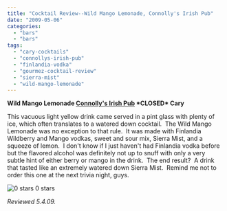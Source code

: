 ```yaml
---
title: "Cocktail Review--Wild Mango Lemonade, Connolly's Irish Pub"
date: "2009-05-06"
categories:
  - "bars"
  - "bars"
tags:
  - "cary-cocktails"
  - "connollys-irish-pub"
  - "finlandia-vodka"
  - "gourmez-cocktail-review"
  - "sierra-mist"
  - "wild-mango-lemonade"
---
```


**Wild Mango Lemonade [Connolly's Irish Pub](http://www.connollysirish.com/home.html) \*CLOSED\* Cary**

This vacuous light yellow drink came served in a pint glass with plenty of ice, which often translates to a watered down cocktail.  The Wild Mango Lemonade was no exception to that rule.  It was made with Finlandia Wildberry and Mango vodkas, sweet and sour mix, Sierra Mist, and a squeeze of lemon.  I don't know if I just haven't had Finlandia vodka before but the flavored alcohol was definitely not up to snuff with only a very subtle hint of either berry or mango in the drink.  The end result?  A drink that tasted like an extremely watered down Sierra Mist.  Remind me not to order this one at the next trivia night, guys.




<div class="caption">

![0 stars](http://s3.amazonaws.com/thegourmez-wpmedia/2009/04/rating_mushroom1.gif "rating_mushroom1") 0 stars</div>


_Reviewed 5.4.09._
